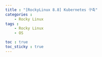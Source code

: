 ```yaml
---
title : "[RockyLinux 8.8] Kubernetes 구축"
categories :
    - Rocky Linux
tags :
    - Rocky Linux
    - OS

toc : true
toc_sticky : true
---
```


